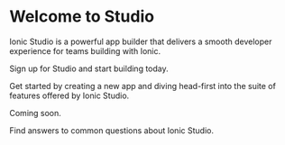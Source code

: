 ---
---

# Welcome to Studio

Ionic Studio is a powerful app builder that delivers a smooth developer experience for teams building with Ionic.

<docs-cards class="static-width"> <docs-card header="Get Studio" href="https://ionicframework.com/studio?utm_source=docs&utm_medium=website&utm_campaign=studio%20launch" icon="/docs/assets/icons/guide-installation-icon.png"> 

Sign up for Studio and start building today.</docs-card>

<docs-card header="Quickstart" href="/docs/studio/guides/quickstart" img="/docs/assets/icons/guide-quickstart.png"> 

Get started by creating a new app and diving head-first into the suite of features offered by Ionic Studio.</docs-card>

<docs-card header="News & Updates 🚧" icon="/docs/assets/icons/guide-news-icon.png"> 

Coming soon.</docs-card>

<docs-card header="Studio FAQ" href="/docs/studio/faq" icon="/docs/assets/icons/guide-faq-icon.png"> 

Find answers to common questions about Ionic Studio.</docs-card> </docs-cards>